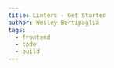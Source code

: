 ```yaml
---
title: Linters - Get Started
author: Wesley Bertipaglia
tags:
  - frontend
  - code
  - build
---
```

